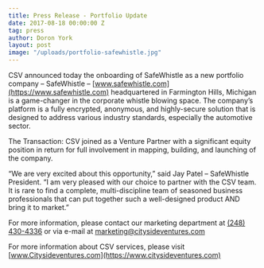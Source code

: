 ```yaml
---
title: Press Release - Portfolio Update
date: 2017-08-18 00:00:00 Z
tag: press
author: Doron York
layout: post
image: "/uploads/portfolio-safewhistle.jpg"
---
```


CSV announced today the onboarding of SafeWhistle as a new portfolio company – SafeWhistle –  [www.safewhistle.com](https://www.safewhistle.com) headquartered in Farmington Hills, Michigan is a game-changer in the corporate whistle blowing space.  The company’s platform is a fully encrypted, anonymous, and highly-secure solution that is designed to address various industry standards, especially the automotive sector.

The Transaction: CSV joined as a Venture Partner with a significant equity position in return for full involvement in mapping, building, and launching of the company.

“We are very excited about this opportunity,” said Jay Patel – SafeWhistle President. “I am very pleased with our choice to partner with the CSV team. It is rare to find a complete, multi-discipline team of seasoned business professionals that can put together such a well-designed product AND bring it to market.”

For more information, please contact our marketing department at [(248) 430-4336](tel:+12484304336) or via e-mail at [marketing@citysideventures.com](mailto:marketing@citysideventures.com)

For more information about CSV services, please visit [www.Citysideventures.com](https://www.citysideventures.com)